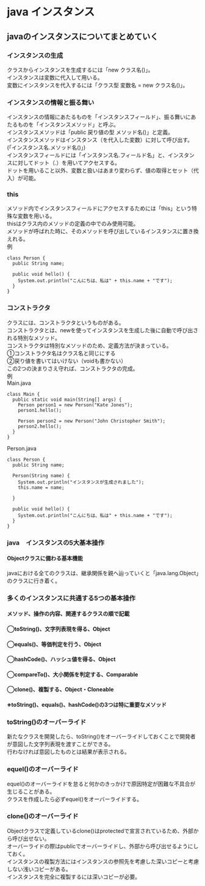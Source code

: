 # java インスタンス
## javaのインスタンスについてまとめていく
### インスタンスの生成
クラスからインスタンスを生成するには「new クラス名()」。  
インスタンスは変数に代入して用いる。  
変数にインスタンスを代入するには「クラス型 変数名 = new クラス名()」。  
  
### インスタンスの情報と振る舞い
インスタンスの情報にあたるものを「インスタンスフィールド」、振る舞いにあたるものを「インスタンスメソッド」と呼ぶ。  
インスタンスメソッドは「public 戻り値の型 メソッド名()」と定義。  
インスタンスメソッドはインスタンス（を代入した変数）に対して呼び出す。(「インスタンス名.メソッド名()」)  
インスタンスフィールドには「インスタンス名.フィールド名」と、インスタンスに対してドット（.）を用いてアクセスする。  
ドットを用いること以外、変数と扱いはあまり変わらず、値の取得とセット（代入）が可能。  
  
### this
メソッド内でインスタンスフィールドにアクセスするためには「this」という特殊な変数を用いる。  
thisはクラス内のメソッドの定義の中でのみ使用可能。  
メソッドが呼ばれた時に、そのメソッドを呼び出しているインスタンスに置き換えれる。  
例
```
class Person {
  public String name;

  public void hello() {
    System.out.println("こんにちは、私は" + this.name + "です");
  }
}
```
  
### コンストラクタ
クラスには、コンストラクタというものがある。  
コンストラクタとは、newを使ってインスタンスを生成した後に自動で呼び出される特別なメソッド。  
コンストラクタは特別なメソッドのため、定義方法が決まっている。  
①コンストラクタ名はクラス名と同じにする  
②戻り値を書いてはいけない（voidも書かない）  
この2つの決まりさえ守れば、コンストラクタの完成。  
例  
Main.java  
```
class Main {
  public static void main(String[] args) {
    Person person1 = new Person("Kate Jones");
    person1.hello();

    Person person2 = new Person("John Christopher Smith");
    person2.hello();
  }
}
```
  
Person.java
```
class Person {
  public String name;

  Person(String name) {
    System.out.println("インスタンスが生成されました");
    this.name = name;
    
  }

  public void hello() {
    System.out.println("こんにちは、私は" + this.name + "です");
  }
}
```
  
  
### java　インスタンスの5大基本操作
#### Objectクラスに備わる基本機能  
javaにおける全てのクラスは、継承関係を親へ辿っていくと「java.lang.Object」のクラスに行き着く。
  
### 多くのインスタンスに共通する5つの基本操作
#### メソッド、操作の内容、関連するクラスの順で記載
#### ◯toString()、文字列表現を得る、Object
#### ◯equals()、等価判定を行う、Object
#### ◯hashCode()、ハッシュ値を得る、Object
#### ◯compareTo()、大小関係を判定する、Comparable
#### ◯clone()、複製する、Object・Cloneable
#### ※toString()、equals()、hashCode()の3つは特に重要なメソッド
  
### toString()のオーバーライド
新たなクラスを開発したら、toString()をオーバーライドしておくことで開発者が意図した文字列表現を渡すことができる。  
行わなければ意図したものとは結果が表示される。  
  
### equel()のオーバーライド
equel()のオーバーライドを怠ると何かのきっかけで原因特定が困難な不具合が生じることがある。  
クラスを作成したら必ずequel()をオーバーライドする。  
  
### clone()のオーバーライド
Objectクラスで定義しているclone()はprotectedで宣言されているため、外部から呼び出せない。  
オーバーライドの際はpublicでオーバーライドし、外部から呼び出せるようにしておく。  
インスタンスの複製方法にはインスタンスの参照先を考慮した深いコピーと考慮しない浅いコピーがある。  
インスタンスを完全に複製するには深いコピーが必要。  



